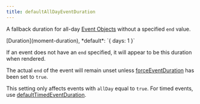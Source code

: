 ```yaml
---
title: defaultAllDayEventDuration
---
```


A fallback duration for all-day [Event Objects](event-object) without a specified `end` value.

<div class='spec' markdown='1'>
[Duration](moment-duration), *default*: `{ days: 1 }`
</div>

If an event does not have an `end` specified, it will appear to be this duration when rendered.

The actual `end` of the event will remain unset unless [forceEventDuration](forceEventDuration) has been set to `true`.

This setting only affects events with `allDay` equal to `true`. For timed events, use [defaultTimedEventDuration](defaultTimedEventDuration).
